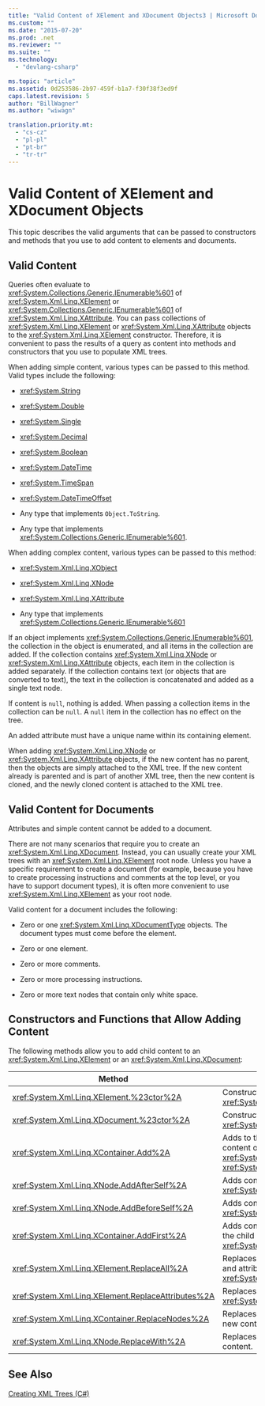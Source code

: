 ```yaml
---
title: "Valid Content of XElement and XDocument Objects3 | Microsoft Docs"
ms.custom: ""
ms.date: "2015-07-20"
ms.prod: .net
ms.reviewer: ""
ms.suite: ""
ms.technology: 
  - "devlang-csharp"

ms.topic: "article"
ms.assetid: 0d253586-2b97-459f-b1a7-f30f38f3ed9f
caps.latest.revision: 5
author: "BillWagner"
ms.author: "wiwagn"

translation.priority.mt: 
  - "cs-cz"
  - "pl-pl"
  - "pt-br"
  - "tr-tr"
---
```

# Valid Content of XElement and XDocument Objects
This topic describes the valid arguments that can be passed to constructors and methods that you use to add content to elements and documents.  
  
## Valid Content  
 Queries often evaluate to <xref:System.Collections.Generic.IEnumerable%601> of <xref:System.Xml.Linq.XElement> or <xref:System.Collections.Generic.IEnumerable%601> of <xref:System.Xml.Linq.XAttribute>. You can pass collections of <xref:System.Xml.Linq.XElement> or <xref:System.Xml.Linq.XAttribute> objects to the <xref:System.Xml.Linq.XElement> constructor. Therefore, it is convenient to pass the results of a query as content into methods and constructors that you use to populate XML trees.  
  
 When adding simple content, various types can be passed to this method. Valid types include the following:  
  
-   <xref:System.String>  
  
-   <xref:System.Double>  
  
-   <xref:System.Single>  
  
-   <xref:System.Decimal>  
  
-   <xref:System.Boolean>  
  
-   <xref:System.DateTime>  
  
-   <xref:System.TimeSpan>  
  
-   <xref:System.DateTimeOffset>  
  
-   Any type that implements `Object.ToString`.  
  
-   Any type that implements <xref:System.Collections.Generic.IEnumerable%601>.  
  
 When adding complex content, various types can be passed to this method:  
  
-   <xref:System.Xml.Linq.XObject>  
  
-   <xref:System.Xml.Linq.XNode>  
  
-   <xref:System.Xml.Linq.XAttribute>  
  
-   Any type that implements <xref:System.Collections.Generic.IEnumerable%601>  
  
 If an object implements <xref:System.Collections.Generic.IEnumerable%601>, the collection in the object is enumerated, and all items in the collection are added. If the collection contains <xref:System.Xml.Linq.XNode> or <xref:System.Xml.Linq.XAttribute> objects, each item in the collection is added separately. If the collection contains text (or objects that are converted to text), the text in the collection is concatenated and added as a single text node.  
  
 If content is `null`, nothing is added. When passing a collection items in the collection can be `null`. A `null` item in the collection has no effect on the tree.  
  
 An added attribute must have a unique name within its containing element.  
  
 When adding <xref:System.Xml.Linq.XNode> or <xref:System.Xml.Linq.XAttribute> objects, if the new content has no parent, then the objects are simply attached to the XML tree. If the new content already is parented and is part of another XML tree, then the new content is cloned, and the newly cloned content is attached to the XML tree.  
  
## Valid Content for Documents  
 Attributes and simple content cannot be added to a document.  
  
 There are not many scenarios that require you to create an <xref:System.Xml.Linq.XDocument>. Instead, you can usually create your XML trees with an <xref:System.Xml.Linq.XElement> root node. Unless you have a specific requirement to create a document (for example, because you have to create processing instructions and comments at the top level, or you have to support document types), it is often more convenient to use <xref:System.Xml.Linq.XElement> as your root node.  
  
 Valid content for a document includes the following:  
  
-   Zero or one <xref:System.Xml.Linq.XDocumentType> objects. The document types must come before the element.  
  
-   Zero or one element.  
  
-   Zero or more comments.  
  
-   Zero or more processing instructions.  
  
-   Zero or more text nodes that contain only white space.  
  
## Constructors and Functions that Allow Adding Content  
 The following methods allow you to add child content to an <xref:System.Xml.Linq.XElement> or an <xref:System.Xml.Linq.XDocument>:  
  
|Method|Description|  
|------------|-----------------|  
|<xref:System.Xml.Linq.XElement.%23ctor%2A>|Constructs an <xref:System.Xml.Linq.XElement>.|  
|<xref:System.Xml.Linq.XDocument.%23ctor%2A>|Constructs a <xref:System.Xml.Linq.XDocument>.|  
|<xref:System.Xml.Linq.XContainer.Add%2A>|Adds to the end of the child content of the <xref:System.Xml.Linq.XElement> or <xref:System.Xml.Linq.XDocument>.|  
|<xref:System.Xml.Linq.XNode.AddAfterSelf%2A>|Adds content after the <xref:System.Xml.Linq.XNode>.|  
|<xref:System.Xml.Linq.XNode.AddBeforeSelf%2A>|Adds content before the <xref:System.Xml.Linq.XNode>.|  
|<xref:System.Xml.Linq.XContainer.AddFirst%2A>|Adds content at the beginning of the child content of the <xref:System.Xml.Linq.XContainer>.|  
|<xref:System.Xml.Linq.XElement.ReplaceAll%2A>|Replaces all content (child nodes and attributes) of an <xref:System.Xml.Linq.XElement>.|  
|<xref:System.Xml.Linq.XElement.ReplaceAttributes%2A>|Replaces the attributes of an <xref:System.Xml.Linq.XElement>.|  
|<xref:System.Xml.Linq.XContainer.ReplaceNodes%2A>|Replaces the children nodes with new content.|  
|<xref:System.Xml.Linq.XNode.ReplaceWith%2A>|Replaces a node with new content.|  
  
## See Also  
 [Creating XML Trees (C#)](../../../../csharp/programming-guide/concepts/linq/creating-xml-trees.md)
